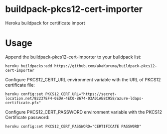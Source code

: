 # buildpack-pkcs12-cert-importer
Heroku buildpack for certificate import

# Usage
Append the buildpack-pkcs12-cert-importer to your buildpack list:
```
heroku buildpacks:add https://github.com/akaKuruma/buildpack-pkcs12-cert-importer
```

Configure PKCS12_CERT_URL environment variable with the URL of PKCS12 certificate file:

```
heroku config:set PKCS12_CERT_URL="https://secret-location.net/82237EF4-0EDA-4EC0-B674-03A01AE8C958/azure-ldaps-certificate.pfx"
```

Configure PKCS12_CERT_PASSWORD environment variable with the PKCS12 Certificate password:

```
heroku config:set PKCS12_CERT_PASSWORD="CERTIFICATE PASSW0RD"
```
